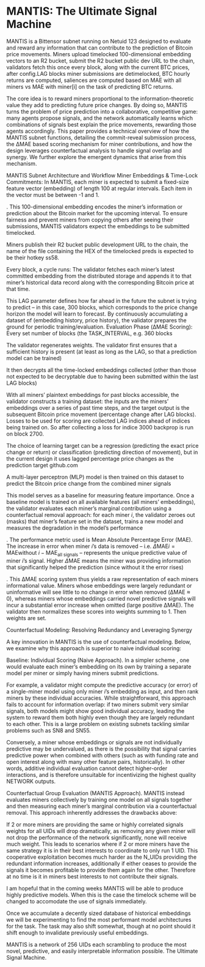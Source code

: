 # MANTIS: The Ultimate Signal Machine


MANTIS is a Bittensor subnet running on Netuid 123 designed to evaluate and reward any information that can contribute to the prediction of Bitcoin price movements. Miners upload timelocked 100-dimensional embedding vectors to an R2 bucket, submit the R2 bucket public dev URL to the chain, validators fetch this once every block, along with the current BTC prices, after config.LAG blocks miner submissions are detimelocked, BTC hourly returns are computed, saliences are computed based on MAE with all miners vs MAE with miner[i] on the task of predicting BTC returns.


The core idea is to reward miners proportional to the information-theoretic value they add to predicting future price changes. By doing so, MANTIS turns the problem of price prediction into a collaborative, competitive game: many agents propose signals, and the network automatically learns which combinations of signals best explain the price movements, rewarding those agents accordingly. This paper provides a technical overview of how the MANTIS subnet functions, detailing the commit-reveal submission process, the ΔMAE based scoring mechanism for miner contributions, and how the design leverages counterfactual analysis to handle signal overlap and synergy. We further explore the emergent dynamics that arise from this mechanism.

MANTIS Subnet Architecture and Workflow
Miner Embeddings & Time-Lock Commitments: In MANTIS, each miner is expected to submit a fixed-size feature vector (embedding) of length 100 at regular intervals. Each item in the vector must be between -1 and 1.

. This 100-dimensional embedding encodes the miner’s information or prediction about the Bitcoin market for the upcoming interval. To ensure fairness and prevent miners from copying others after seeing their submissions, MANTIS validators expect the embeddings to be submitted timelocked.

Miners publish their R2 bucket public development URL to the chain, the name of the file containing the HEX of the timelocked preds is expected to be their hotkey ss58.


Every block, a cycle runs:
The validator fetches each miner’s latest committed embedding from the distributed storage and appends it to that miner’s historical data record along with the corresponding Bitcoin price at that time. 

This LAG parameter defines how far ahead in the future the subnet is trying to predict – in this case, 300 blocks, which corresponds to the price change horizon the model will learn to forecast. By continuously accumulating a dataset of (embedding history, price history), the validator prepares the ground for periodic training/evaluation. Evaluation Phase (ΔMAE Scoring): Every set number of blocks (the TASK_INTERVAL, e.g. 360 blocks

The validator regenerates weights. The validator first ensures that a sufficient history is present (at least as long as the LAG, so that a prediction model can be trained)

It then decrypts all the time-locked embeddings collected (other than those not expected to be decryptable due to having been submitted within the last LAG blocks)

With all miners’ plaintext embeddings for past blocks accessible, the validator constructs a training dataset: the inputs are the miners’ embeddings over a series of past time steps, and the target output is the subsequent Bitcoin price movement (percentage change after   LAG blocks). Losses to be used for scoring are collected LAG indices ahead of indices being trained on. So after collecting a loss for indice 3000 backprop is run on block 2700.

The choice of learning target can be a regression (predicting the exact price change or return) or classification (predicting direction of movement), but in the current design it uses lagged percentage price changes as the prediction target
github.com

A multi-layer perceptron (MLP) model is then trained on this dataset to predict the Bitcoin price change from the combined miner signals

This model serves as a baseline for measuring feature importance. Once a baseline model is trained on all available features (all miners’ embeddings), the validator evaluates each miner’s marginal contribution using a counterfactual removal approach: for each miner $i$, the validator zeroes out (masks) that miner’s feature set in the dataset, trains a new model and measures the degradation in the model’s performance

. The performance metric used is Mean Absolute Percentage Error (MAE). The increase in error when miner $i$’s data is removed – i.e. $\Delta \text{MAE}i = \text{MAE}{\text{without } i} - \text{MAE}_{\text{all signals}}$ – represents the unique predictive value of miner $i$’s signal. Higher $\Delta$MAE means the miner was providing information that significantly helped the prediction (since without it the error rises)

. This ΔMAE scoring system thus yields a raw representation of each miners informational value. Miners whose embeddings were largely redundant or uninformative will see little to no change in error when removed (ΔMAE ≈ 0), whereas miners whose embeddings carried novel  predictive signals will incur a substantial error increase when omitted (large positive ΔMAE). The validator then normalizes these scores into weights summing to 1. Then weights are set.




Counterfactual Modeling: Resolving Redundancy and Leveraging Synergy

A key innovation in MANTIS is the use of counterfactual modeling.
Below, we examine why this approach is superior to naive individual scoring:

Baseline: Individual Scoring (Naive Approach). In a simpler scheme , one would evaluate each miner’s embedding on its own by training a separate model per miner or simply having miners submit predictions.

For example, a validator might compute the predictive accuracy (or error) of a single-miner model using only miner $i$’s embedding as input, and then rank miners by these individual accuracies. While straightforward, this approach fails to account for information overlap: if two miners submit very similar signals, both models might show good individual accuracy, leading the system to reward them both highly even though they are largely redundant to each other.
This is a large problem on existing subnets tackling similar problems such as SN8 and SN55.

Conversely, a miner whose embeddings or signals are not individually predictive may be undervalued, as there is the possibility that signal carries predictive power when combined with others (such as with funding rate and open interest along with many other feature pairs, historically). In other words, additive individual evaluation cannot detect higher-order interactions, and is therefore unsuitable for incentivizing the highest quality NETWORK outputs. 

Counterfactual Group Evaluation (MANTIS Approach). MANTIS instead evaluates miners collectively by training one model on all signals together and then measuring each miner’s marginal contribution via a counterfactual removal. This approach inherently addresses the drawbacks above:

If 2 or more miners are providing the same or highly correlated signals weights for all UIDs will drop dramatically, as removing any given miner will not drop the performance of the network significantly, none will receive much weight. This leads to scenarios where if 2 or more miners have the same strategy it is in their best interests to coordinate to only run 1 UID. This cooperative exploitation becomes much harder as the N_UIDs providing the redundant information increases, additionally if either ceases to provide the signals it becomes profitable to provide them again for the other. Therefore at no time is it in miners best interests to not contribute their signals.


I am hopeful that in the coming weeks MANTIS will be able to produce highly predictive models. When this is the case the timelock scheme will be changed to accomodate the use of signals immediately.

Once we accumulate a decently sized database of historical embeddings we will be experimenting to find the most performant model architectures for the task.  The task may also shift somewhat, though at no point should it shift enough to invalidate previously useful embeddings.

MANTIS is a network of 256 UIDs each scrambling to produce the most novel, predictive, and easily interpretable information possible. The Ultimate Signal Machine.
